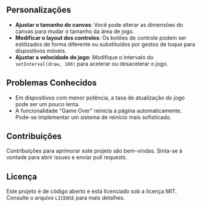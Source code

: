 
## Personalizações

- **Ajustar o tamanho do canvas**: Você pode alterar as dimensões do canvas para mudar o tamanho da área de jogo.
- **Modificar o layout dos controles**: Os botões de controle podem ser estilizados de forma diferente ou substituídos por gestos de toque para dispositivos móveis.
- **Ajustar a velocidade do jogo**: Modifique o intervalo do `setInterval(draw, 100)` para acelerar ou desacelerar o jogo.

## Problemas Conhecidos

- Em dispositivos com menor potência, a taxa de atualização do jogo pode ser um pouco lenta.
- A funcionalidade "Game Over" reinicia a página automaticamente. Pode-se implementar um sistema de reinício mais sofisticado.

## Contribuições

Contribuições para aprimorar este projeto são bem-vindas. Sinta-se à vontade para abrir issues e enviar pull requests.

## Licença

Este projeto é de código aberto e está licenciado sob a licença MIT. Consulte o arquivo `LICENSE` para mais detalhes.

